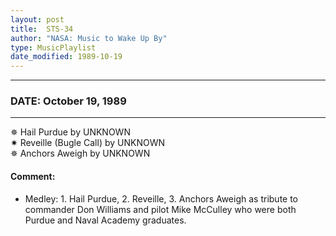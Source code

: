 ```yaml
---
layout: post
title:  STS-34
author: "NASA: Music to Wake Up By"
type: MusicPlaylist
date_modified: 1989-10-19
---
```


----
### DATE: October 19, 1989
----
✵ Hail Purdue by UNKNOWN  &nbsp;<br />✷ Reveille (Bugle Call) by UNKNOWN  &nbsp;<br />✵ Anchors Aweigh by UNKNOWN

#### Comment:
* Medley: 1. Hail Purdue, 2. Reveille, 3. Anchors Aweigh as tribute to commander Don Williams and pilot Mike McCulley who were both Purdue and Naval Academy graduates.
